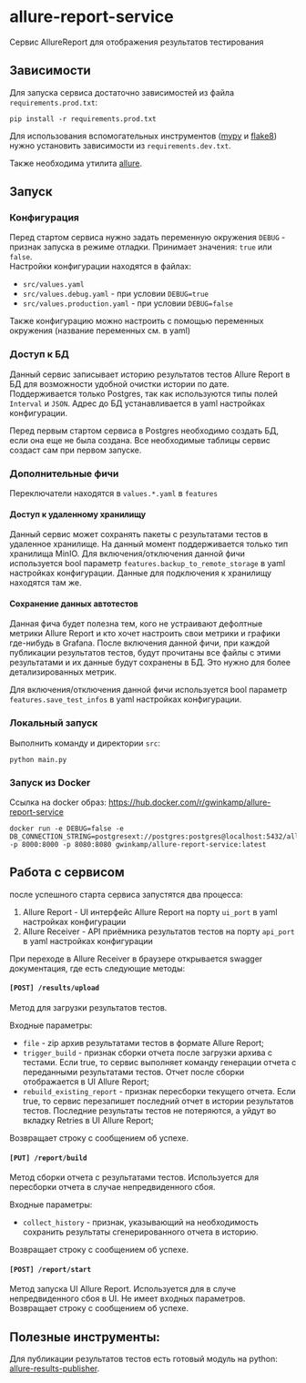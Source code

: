 # allure-report-service

Сервис AllureReport для отображения результатов тестирования

## Зависимости

Для запуска сервиса достаточно зависимостей из файла `requirements.prod.txt`:

```shell
pip install -r requirements.prod.txt
```

Для использования вспомогательных инструментов 
([mypy](https://github.com/python/mypy) и [flake8](https://flake8.pycqa.org/en/latest/index.html)) 
нужно установить зависимости из `requirements.dev.txt`.  

Также необходима утилита [allure](https://allurereport.org/docs/gettingstarted-installation/).

## Запуск

### Конфигурация

Перед стартом сервиса нужно задать переменную окружения `DEBUG` - признак запуска в режиме отладки. Принимает значения: `true` или `false`.  
Настройки конфигурации находятся в файлах:

* `src/values.yaml`
* `src/values.debug.yaml` - при условии `DEBUG=true`
* `src/values.production.yaml` - при условии `DEBUG=false`

Также конфигурацию можно настроить с помощью переменных окружения (название переменных см. в yaml)

### Доступ к БД

Данный сервис записывает историю результатов тестов Allure Report в БД для возможности удобной очистки истории по дате. 
Поддерживается только Postgres, так как используются типы полей `Interval` и `JSON`. Адрес до БД устанавливается в yaml настройках конфигурации.

Перед первым стартом сервиса в Postgres необходимо создать БД, если она еще не была создана. Все необходимые таблицы сервис создаст сам при первом запуске.

### Дополнительные фичи

Переключатели находятся в `values.*.yaml` в `features`

#### Доступ к удаленному хранилищу

Данный сервис может сохранять пакеты с результатами тестов в удаленное хранилище. На данный момент поддерживается только тип хранилища MinIO. 
Для включения/отключения данной фичи используется bool параметр `features.backup_to_remote_storage` в yaml настройках конфигурации. Данные для подключения к хранилищу находятся там же.

#### Сохранение данных автотестов

Данная фича будет полезна тем, кого не устраивают дефолтные метрики Allure Report и кто хочет настроить свои метрики и графики где-нибудь в Grafana. 
После включения данной фичи, при каждой публикации результатов тестов, будут прочитаны все файлы с этими результатами и их данные будут сохранены в БД. 
Это нужно для более детализированных метрик.  

Для включения/отключения данной фичи используется bool параметр `features.save_test_infos` в yaml настройках конфигурации.

### Локальный запуск

Выполнить команду и директории `src`:

```shell
python main.py
```

### Запуск из Docker

Ссылка на docker образ: https://hub.docker.com/r/gwinkamp/allure-report-service

```shell
docker run -e DEBUG=false -e DB_CONNECTION_STRING=postgresext://postgres:postgres@localhost:5432/allure_history -p 8000:8000 -p 8080:8080 gwinkamp/allure-report-service:latest
```

## Работа с сервисом

после успешного старта сервиса запустятся два процесса:

1. Allure Report - UI интерфейс Allure Report на порту `ui_port` в yaml настройках конфигурации
2. Allure Receiver - API приёмника результатов тестов на порту `api_port` в yaml настройках конфигурации

При переходе в Allure Receiver в браузере открывается swagger документация, где есть следующие методы:

#### `[POST] /results/upload` 

Метод для загрузки результатов тестов.  

Входные параметры:
* `file` - zip архив результатами тестов в формате Allure Report;
* `trigger_build` - признак сборки отчета после загрузки архива с тестами. Если true, то сервис выполняет команду генерации отчета с переданными результатами тестов. Отчет после сборки отображается в UI Allure Report;
* `rebuild_existing_report` - признак пересборки текущего отчета. Если true, то сервис перезапишет последний отчет в истории результатов тестов. Последние результаты тестов не потеряются, а уйдут во вкладку Retries в UI Allure Report;

Возвращает строку с сообщением об успехе.

#### `[PUT] /report/build`

Метод сборки отчета с результатами тестов. Используется для пересборки отчета в случае непредвиденного сбоя.  

Входные параметры:
* `collect_history` - признак, указывающий на необходимость сохранить результаты сгенерированного отчета в историю.

Возвращает строку с сообщением об успехе.

#### `[POST] /report/start`

Метод запуска UI Allure Report. Используется для в случе непредвиденного сбоя в UI. Не имеет входных параметров.  
Возвращает строку с сообщением об успехе.

## Полезные инструменты:

Для публикации результатов тестов есть готовый модуль на python: [allure-results-publisher](https://github.com/Gwinkamp/allure-results-publisher).

